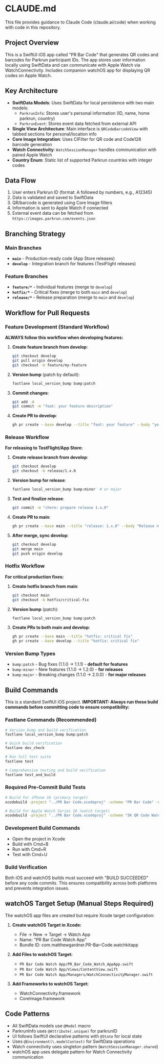 # CLAUDE.md

This file provides guidance to Claude Code (claude.ai/code) when working with code in this repository.

## Project Overview

This is a SwiftUI iOS app called "PR Bar Code" that generates QR codes and barcodes for Parkrun participant IDs. The app stores user information locally using SwiftData and can communicate with Apple Watch via WatchConnectivity. Includes companion watchOS app for displaying QR codes on Apple Watch.

## Key Architecture

- **SwiftData Models**: Uses SwiftData for local persistence with two main models:
  - `ParkrunInfo`: Stores user's personal information (ID, name, home parkrun, country)
  - `ParkrunEvent`: Stores event data fetched from external API
- **Single View Architecture**: Main interface is `QRCodeBarcodeView` with tabbed sections for personal/location info
- **Core Image Integration**: Uses CIFilter for QR code and Code128 barcode generation
- **Watch Connectivity**: `WatchSessionManager` handles communication with paired Apple Watch
- **Country Enum**: Static list of supported Parkrun countries with integer codes

## Data Flow

1. User enters Parkrun ID (format: A followed by numbers, e.g., A12345)
2. Data is validated and saved to SwiftData
3. QR/barcode is generated using Core Image filters
4. Information is sent to Apple Watch if connected
5. External event data can be fetched from `https://images.parkrun.com/events.json`

## Branching Strategy

### Main Branches
- **`main`** - Production-ready code (App Store releases)
- **`develop`** - Integration branch for features (TestFlight releases)

### Feature Branches
- **`feature/*`** - Individual features (merge to `develop`)
- **`hotfix/*`** - Critical fixes (merge to both `main` and `develop`)
- **`release/*`** - Release preparation (merge to `main` and `develop`)

## Workflow for Pull Requests

### Feature Development (Standard Workflow)

**ALWAYS follow this workflow when developing features:**

1. **Create feature branch from develop**:
   ```bash
   git checkout develop
   git pull origin develop
   git checkout -b feature/my-feature
   ```

2. **Version bump** (patch by default):
   ```bash
   fastlane local_version_bump bump:patch
   ```

3. **Commit changes**:
   ```bash
   git add -A
   git commit -m "feat: your feature description"
   ```

4. **Create PR to develop**:
   ```bash
   gh pr create --base develop --title "feat: your feature" --body "your description"
   ```

### Release Workflow

**For releasing to TestFlight/App Store:**

1. **Create release branch from develop**:
   ```bash
   git checkout develop
   git checkout -b release/1.x.0
   ```

2. **Version bump for release**:
   ```bash
   fastlane local_version_bump bump:minor  # or major
   ```

3. **Test and finalize release**:
   ```bash
   git commit -m "chore: prepare release 1.x.0"
   ```

4. **Create PR to main**:
   ```bash
   gh pr create --base main --title "release: 1.x.0" --body "Release notes..."
   ```

5. **After merge, sync develop**:
   ```bash
   git checkout develop
   git merge main
   git push origin develop
   ```

### Hotfix Workflow

**For critical production fixes:**

1. **Create hotfix branch from main**:
   ```bash
   git checkout main
   git checkout -b hotfix/critical-fix
   ```

2. **Version bump** (patch):
   ```bash
   fastlane local_version_bump bump:patch
   ```

3. **Create PRs to both main and develop**:
   ```bash
   gh pr create --base main --title "hotfix: critical fix"
   gh pr create --base develop --title "hotfix: critical fix"
   ```

### Version Bump Types

- `bump:patch` - Bug fixes (1.1.0 → 1.1.1) - **default for features**
- `bump:minor` - New features (1.1.0 → 1.2.0) - **for releases**
- `bump:major` - Breaking changes (1.1.0 → 2.0.0) - **for major releases**

## Build Commands

This is a standard SwiftUI iOS project. **IMPORTANT: Always run these build commands before committing code to ensure compatibility:**

### Fastlane Commands (Recommended)
```bash
# Version bump and build verification
fastlane local_version_bump bump:patch

# Quick build verification
fastlane dev_check

# Run full test suite
fastlane test

# Comprehensive testing and build verification
fastlane test_and_build
```

### Required Pre-Commit Build Tests
```bash
# Build for iPhone 16 (primary target)
xcodebuild -project "../PR Bar Code.xcodeproj" -scheme "PR Bar Code" -destination "platform=iOS Simulator,name=iPhone 16,OS=latest" build

# Build for Apple Watch Series 10 (watch target)
xcodebuild -project "../PR Bar Code.xcodeproj" -scheme "5K QR Code Watch App Watch App" -destination "platform=watchOS Simulator,name=Apple Watch Series 10 (46mm)" build
```

### Development Build Commands
- Open the project in Xcode
- Build with Cmd+B
- Run with Cmd+R  
- Test with Cmd+U

### Build Verification
Both iOS and watchOS builds must succeed with "BUILD SUCCEEDED" before any code commits. This ensures compatibility across both platforms and prevents integration issues.

## watchOS Target Setup (Manual Steps Required)

The watchOS app files are created but require Xcode target configuration:

1. **Create watchOS Target in Xcode:**
   - File → New → Target → Watch App
   - Name: "PR Bar Code Watch App"
   - Bundle ID: com.matthewgardner.PR-Bar-Code.watchkitapp

2. **Add Files to watchOS Target:**
   - `PR Bar Code Watch App/PR_Bar_Code_Watch_AppApp.swift`
   - `PR Bar Code Watch App/Views/ContentView.swift`
   - `PR Bar Code Watch App/Managers/WatchConnectivityManager.swift`

3. **Add Frameworks to watchOS Target:**
   - WatchConnectivity.framework
   - CoreImage.framework

## Code Patterns

- All SwiftData models use `@Model` macro
- ParkrunInfo uses `@Attribute(.unique)` for parkrunID
- UI follows SwiftUI declarative patterns with `@State` for local state
- Uses `@Environment(\.modelContext)` for SwiftData operations
- Watch connectivity uses singleton pattern (`WatchSessionManager.shared`)
- watchOS app uses delegate pattern for Watch Connectivity communication